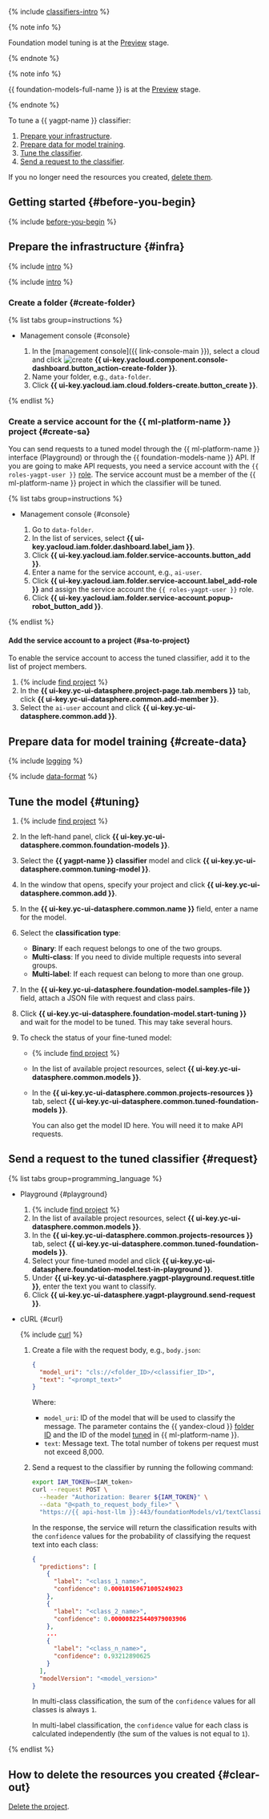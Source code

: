{% include [classifiers-intro](../../_includes/datasphere/classifiers-tuning-intro.md) %}

{% note info %}

Foundation model tuning is at the [Preview](../../overview/concepts/launch-stages.md) stage.

{% endnote %}

{% note info %}

{{ foundation-models-full-name }} is at the [Preview](../../overview/concepts/launch-stages.md) stage.

{% endnote %}

To tune a {{ yagpt-name }} classifier:

1. [Prepare your infrastructure](#infra).
1. [Prepare data for model training](#create-data).
1. [Tune the classifier](#tuning).
1. [Send a request to the classifier](#request).

If you no longer need the resources you created, [delete them](#clear-out).

## Getting started {#before-you-begin}

{% include [before-you-begin](../../_tutorials/_tutorials_includes/before-you-begin-datasphere.md) %}

## Prepare the infrastructure {#infra}

{% include [intro](../../_includes/datasphere/infra-intro.md) %}

{% include [intro](../../_includes/datasphere/federation-disclaimer.md) %}

### Create a folder {#create-folder}

{% list tabs group=instructions %}

- Management console {#console}

   1. In the [management console]({{ link-console-main }}), select a cloud and click ![create](../../_assets/console-icons/plus.svg) **{{ ui-key.yacloud.component.console-dashboard.button_action-create-folder }}**.
   1. Name your folder, e.g., `data-folder`.
   1. Click **{{ ui-key.yacloud.iam.cloud.folders-create.button_create }}**.

{% endlist %}

### Create a service account for the {{ ml-platform-name }} project {#create-sa}

You can send requests to a tuned model through the {{ ml-platform-name }} interface (Playground) or through the {{ foundation-models-name }} API. If you are going to make API requests, you need a service account with the `{{ roles-yagpt-user }}` [role](../../iam/concepts/access-control/roles.md). The service account must be a member of the {{ ml-platform-name }} project in which the classifier will be tuned.

{% list tabs group=instructions %}

- Management console {#console}

   1. Go to `data-folder`.
   1. In the list of services, select **{{ ui-key.yacloud.iam.folder.dashboard.label_iam }}**.
   1. Click **{{ ui-key.yacloud.iam.folder.service-accounts.button_add }}**.
   1. Enter a name for the service account, e.g., `ai-user`.
   1. Click **{{ ui-key.yacloud.iam.folder.service-account.label_add-role }}** and assign the service account the `{{ roles-yagpt-user }}` role.
   1. Click **{{ ui-key.yacloud.iam.folder.service-account.popup-robot_button_add }}**.

{% endlist %}

#### Add the service account to a project {#sa-to-project}

To enable the service account to access the tuned classifier, add it to the list of project members.

1. {% include [find project](../../_includes/datasphere/ui-find-project.md) %}
1. In the **{{ ui-key.yc-ui-datasphere.project-page.tab.members }}** tab, click **{{ ui-key.yc-ui-datasphere.common.add-member }}**.
1. Select the `ai-user` account and click **{{ ui-key.yc-ui-datasphere.common.add }}**.

## Prepare data for model training {#create-data}

{% include [logging](../../_includes/foundation-models/yandexgpt/logging-disclaimer.md) %}

{% include [data-format](../../_includes/datasphere/classifier-training.md) %}

## Tune the model {#tuning}

1. {% include [find project](../../_includes/datasphere/ui-find-project.md) %}
1. In the left-hand panel, click **{{ ui-key.yc-ui-datasphere.common.foundation-models }}**.
1. Select the **{{ yagpt-name }} classifier** model and click **{{ ui-key.yc-ui-datasphere.common.tuning-model }}**.
1. In the window that opens, specify your project and click **{{ ui-key.yc-ui-datasphere.common.add }}**.
1. In the **{{ ui-key.yc-ui-datasphere.common.name }}** field, enter a name for the model.
1. Select the **classification type**:

   * **Binary**: If each request belongs to one of the two groups.
   * **Multi-class**: If you need to divide multiple requests into several groups.
   * **Multi-label**: If each request can belong to more than one group.

1. In the **{{ ui-key.yc-ui-datasphere.foundation-model.samples-file }}** field, attach a JSON file with request and class pairs.
1. Click **{{ ui-key.yc-ui-datasphere.foundation-model.start-tuning }}** and wait for the model to be tuned. This may take several hours.
1. To check the status of your fine-tuned model:

   * {% include [find project](../../_includes/datasphere/ui-find-project.md) %}
   * In the list of available project resources, select **{{ ui-key.yc-ui-datasphere.common.models }}**.
   * In the **{{ ui-key.yc-ui-datasphere.common.projects-resources }}** tab, select **{{ ui-key.yc-ui-datasphere.common.tuned-foundation-models }}**.
  
     You can also get the model ID here. You will need it to make API requests.

## Send a request to the tuned classifier {#request}

{% list tabs group=programming_language %}

- Playground {#playground}

  1. {% include [find project](../../_includes/datasphere/ui-find-project.md) %}
  1. In the list of available project resources, select **{{ ui-key.yc-ui-datasphere.common.models }}**.
  1. In the **{{ ui-key.yc-ui-datasphere.common.projects-resources }}** tab, select **{{ ui-key.yc-ui-datasphere.common.tuned-foundation-models }}**.
  1. Select your fine-tuned model and click **{{ ui-key.yc-ui-datasphere.foundation-model.test-in-playground }}**.
  1. Under **{{ ui-key.yc-ui-datasphere.yagpt-playground.request.title }}**, enter the text you want to classify.
  1. Click **{{ ui-key.yc-ui-datasphere.yagpt-playground.send-request }}**.

- cURL {#curl}

  {% include [curl](../../_includes/curl.md) %}

  1. Create a file with the request body, e.g., `body.json`:
  
      ```json
      {
        "model_uri": "cls://<folder_ID>/<classifier_ID>",
        "text": "<prompt_text>"
      }
      ```
  
      Where:
      * `model_uri`: ID of the model that will be used to classify the message. The parameter contains the {{ yandex-cloud }} [folder ID](../../resource-manager/operations/folder/get-id.md) and the ID of the model [tuned](../../datasphere/concepts/models/foundation-models.md#classifier-training) in {{ ml-platform-name }}.
      * `text`: Message text. The total number of tokens per request must not exceed 8,000.
  
  1. Send a request to the classifier by running the following command:
  
      ```bash
      export IAM_TOKEN=<IAM_token>
      curl --request POST \
        --header "Authorization: Bearer ${IAM_TOKEN}" \
        --data "@<path_to_request_body_file>" \
        "https://{{ api-host-llm }}:443/foundationModels/v1/textClassification"
      ```
  
      In the response, the service will return the classification results with the `confidence` values for the probability of classifying the request text into each class:
  
      ```json
      {
        "predictions": [
          {
            "label": "<class_1_name>",
            "confidence": 0.00010150671005249023
          },
          {
            "label": "<class_2_name>",
            "confidence": 0.000008225440979003906
          },
          ...
          {
            "label": "<class_n_name>",
            "confidence": 0.93212890625
          }
        ],
        "modelVersion": "<model_version>"
      }
      ```
  
      In multi-class classification, the sum of the `confidence` values for all classes is always `1`.

      In multi-label classification, the `confidence` value for each class is calculated independently (the sum of the values is not equal to `1`).

{% endlist %}

## How to delete the resources you created {#clear-out}

[Delete the project](../../datasphere/operations/projects/delete).
